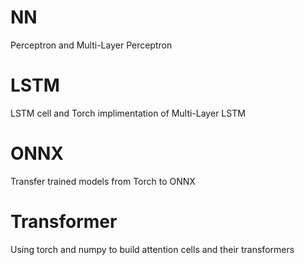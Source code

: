 # NN

Perceptron and Multi-Layer Perceptron

# LSTM

LSTM cell and Torch implimentation of Multi-Layer LSTM

# ONNX

Transfer trained models from Torch to ONNX

# Transformer 

Using torch and numpy to build attention cells and their transformers
